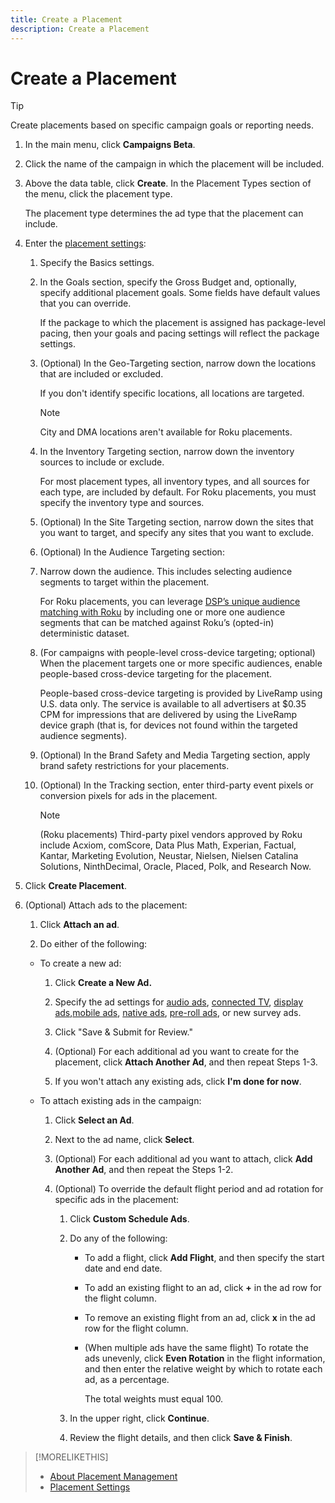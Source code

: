 ```yaml
---
title: Create a Placement
description: Create a Placement
---
```


# Create a Placement

>[!TIP]
>
>Create placements based on specific campaign goals or reporting needs.

1. In the main menu, click **Campaigns Beta**.

1. Click the name of the campaign in which the placement will be included.

1. Above the data table, click **Create**. In the Placement Types section of the menu, click the placement type.

   The placement type determines the ad type that the placement can include.

1. Enter the [placement settings](placement-settings.md):

    1. Specify the Basics settings.

    1. In the Goals section, specify the Gross Budget and, optionally, specify additional placement goals.
       Some fields have default values that you can override.

       If the package to which the placement is assigned has package-level pacing, then your goals and pacing settings will reflect the package settings.

    1. (Optional) In the Geo-Targeting section, narrow down the locations that are included or excluded.
     
       If you don't identify specific locations, all locations are targeted.

       >[!NOTE]
       >
       >City and DMA locations aren't available for Roku placements.

    1. In the Inventory Targeting section, narrow down the inventory sources to include or exclude.

       For most placement types, all inventory types, and all sources for each type, are included by default. For Roku placements, you must specify the inventory type and sources.

    1. (Optional) In the Site Targeting section, narrow down the sites that you want to target, and specify any sites that you want to exclude.

    1. (Optional) In the Audience Targeting section:
    
      1. Narrow down the audience. This includes selecting audience segments to target within the placement.

          For Roku placements, you can leverage [DSP’s unique audience matching with Roku](/help/dsp/inventory/roku-inventory.md) by including one or more one audience segments that can be matched against Roku’s (opted-in) deterministic dataset.
      
      1. (For campaigns with people-level cross-device targeting; optional) When the placement targets one or more specific audiences, enable people-based cross-device targeting for the placement.
      
         People-based cross-device targeting is provided by LiveRamp using U.S. data only. The service is available to all advertisers at $0.35 CPM for impressions that are delivered by using the LiveRamp device graph (that is, for devices not found within the targeted audience segments).

    1. (Optional) In the Brand Safety and Media Targeting section, apply brand safety restrictions for your placements.

    1. (Optional) In the Tracking section, enter third-party event pixels or conversion pixels for ads in the placement.

        >[!NOTE]
        >
        >(Roku placements) Third-party pixel vendors approved by Roku include Acxiom, comScore, Data Plus Math, Experian, Factual, Kantar, Marketing Evolution, Neustar, Nielsen, Nielsen Catalina Solutions, NinthDecimal, Oracle, Placed, Polk, and Research Now.

1. Click **Create Placement**.

1. (Optional) Attach ads to the placement:

   1. Click **Attach an ad**.

   1.  Do either of the following:

      * To create a new ad:

         1. Click **Create a New Ad.**

         1. Specify the ad settings for [audio ads](/help/dsp/campaign-management/ads/ad-settings-audio.md), [connected TV](/help/dsp/campaign-management/ads/ad-settings-connected-tv.md), [display ads](/help/dsp/campaign-management/ads/ad-settings-display.md),[mobile ads](/help/dsp/campaign-management/ads/ad-settings-mobile.md), [native ads](/help/dsp/campaign-management/ads/ad-settings-native.md), [pre-roll ads](/help/dsp/campaign-management/ads/ad-settings-pre-roll.md), or new survey ads.
        
         1. Click "Save & Submit for Review."

         1. (Optional) For each additional ad you want to create for the placement, click **Attach Another Ad**, and then repeat Steps 1-3.

         1. If you won't attach any existing ads, click **I'm done for now**.

      * To attach existing ads in the campaign:
    
         1. Click **Select an Ad**.

         1. Next to the ad name, click **Select**.

         1. (Optional) For each additional ad you want to attach, click **Add Another Ad**, and then repeat the Steps 1-2.

         1. (Optional) To override the default flight period and ad rotation for specific ads in the placement:
         
            1. Click **Custom Schedule Ads**.

            1. Do any of the following:

               * To add a flight, click **Add Flight**, and then specify the start date and end date.
               
               * To add an existing flight to an ad, click **+** in the ad row for the flight column.

               * To remove an existing flight from an ad, click **x** in the ad row for the flight column.

               * (When multiple ads have the same flight) To rotate the ads unevenly, click **Even Rotation** in the flight information, and then enter the relative weight by which to rotate each ad, as a percentage.

                  The total weights must equal 100.

            1. In the upper right, click **Continue**.

            1. Review the flight details, and then click **Save & Finish**.

>[!MORELIKETHIS]
>
>* [About Placement Management](/help/dsp/campaign-management/placements/placement-about.md)
>* [Placement Settings](/help/dsp/campaign-management/placements/placement-settings.md)

